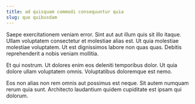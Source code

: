 ```yaml
---
title: ad quisquam commodi consequuntur quia
slug: quo quibusdam
---
```


Saepe exercitationem veniam error. Sint aut aut illum quis sit illo itaque. Ullam voluptatem consectetur et molestiae alias est. Ut quia molestiae molestiae voluptatem. Ut est dignissimos labore non quas quas. Debitis reprehenderit a nobis veniam mollitia.

Et qui nostrum. Ut dolores enim eos deleniti temporibus dolor. Ut quia dolore ullam voluptatem omnis. Voluptatibus doloremque est nemo.

Eos non alias non rem omnis aut possimus est neque. Sit autem numquam rerum quia sunt. Architecto laudantium quidem cupiditate est ipsam qui dolorum.
